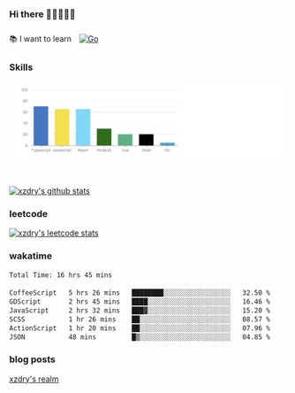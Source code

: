 ### Hi there 👋👋👋👋👋

 :books: I want to learn <a href="https://go.dev/" target="_blank"><img style="margin: 10px" src="https://profilinator.rishav.dev/skills-assets/go-original.svg" alt="Go" height="50" /></a>  

### Skills
![](img/2022-09-05-22-04-20.png)

<br />

[![xzdry's github stats](https://github-readme-stats.vercel.app/api?username=xzdry&count_private=true&show_icons=true&theme=vue)](https://github.com/xzdry)

### leetcode
[![xzdry's leetcode stats](https://leetcard.jacoblin.cool/xzdry-2?theme=light&font=Anek%20Kannada&site=cn)](https://leetcode.cn/u/xzdry-2/)

### wakatime
<!--START_SECTION:waka-->

```text
Total Time: 16 hrs 45 mins

CoffeeScript   5 hrs 26 mins   ████████░░░░░░░░░░░░░░░░░   32.50 %
GDScript       2 hrs 45 mins   ████░░░░░░░░░░░░░░░░░░░░░   16.46 %
JavaScript     2 hrs 32 mins   ███▓░░░░░░░░░░░░░░░░░░░░░   15.20 %
SCSS           1 hr 26 mins    ██░░░░░░░░░░░░░░░░░░░░░░░   08.57 %
ActionScript   1 hr 20 mins    ██░░░░░░░░░░░░░░░░░░░░░░░   07.96 %
JSON           48 mins         █▒░░░░░░░░░░░░░░░░░░░░░░░   04.85 %
```

<!--END_SECTION:waka-->

### blog posts
[xzdry's realm](https://www.justdry.net/)
